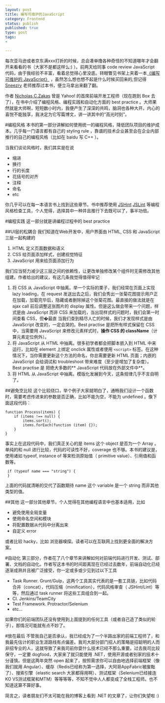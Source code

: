 ```yaml
--- 
layout: post
title: 编写可维护的JavaScript
category: Frontend
status: publish 
published: true
type: post
tags: 
- 

---
```

每次亚马逊或者京东满xxx打折的时候，总会凑单撸各种奇怪的不知道哪年才会翻开来看看的书（大家不是都这样么:) ）。前两天给同事 code review JavaScript 代码，由于我经验不丰富，看着总觉得心里没底。转眼瞥见书架上夹着一本[《编写可维护的 JavaScript》](http://book.douban.com/subject/21792530/) ，虽然怎么想也想不起是什么时候买回来的,但记得 [Sneezry](https://sneezry.com) 老师推荐过本书，便立马拿出来翻了翻。

作者 [Nicholas C.Zakas](https://github.com/nzakas) 曾是 Yahoo! 的首席前端开发工程师（现在跑到 Box 去了），在书中介绍了编程风格、编程实践和自动化方面的 best practice 。大师果然就是大师啊，短短数小时内，我便产生了深深的共鸣，脑洞也各种大开。内心的喜悦不能独享，我决定为它写篇博文，讲一讲其中的“高光时刻”。

#编程风格
本书的第一部分讲解如何使用统一的编程风格，降低团队项目的维护成本。几乎每一门语言都有自己的 styling rule ，靠谱的技术企业甚至会在企业内部推行的自己的编程风格（比如在 baidu 写 C++ ）。

当我们谈论风格时，我们其实是在说

* 缩进
* 换行
* 行的长度
* 花括号的对齐
* 注释
* 命名
* etc

你几乎可以在每一本语言书上找到这些章节。书中推荐使用 [JSHint](http://jshint.com/) [JSLint](http://www.jslint.com/) 等编程风格检查工具，个人觉得，选择其中一种并且推行下去既可以了，事半功倍。

#编程实践
这一部分就是讲编程过程中的 best practice 

##UI层的松耦合
我们知道在Web开发中，用户界面由 HTML, CSS 和 JavaScript 三层一起构建的

1. HTML 定义页面数据和语义
2. CSS 给页面添加样式，创建视觉特征
3. JavaScript 用来给页面添加行为
 
我们应当努力减少这三层之间的依赖性，让更改单独修改某个组件时无需修改其他组建。作者给出的建议，有这几条我觉得值得牢记

1. 将 CSS 从 JavaScript 中抽离。举一个实际的栗子，我们经常在页面上实现 lazy loading，在 request 发送出去之后，我们会秀出一张菊花图提示用户正在加载，加载完毕后，隐藏或者删除掉这个张菊花图。最直接的做法就是在 ajax call 前后调整这张图片的 display 属性。但是这么做会带来一个问题，样式是由 JavaScript 而非 CSS 来加载的，当出现样式的问题时，我们会第一时间查看 CSS，但�最直   当我们查到精尽人亡的时候，我们才发现样式是由 JavaScript 改变的，一定会哭的。Best practise 是把所有样式保留在 CSS 中，当需要用 JavaScript 来修改元素样式时，**操作 CSS 的 className**（计算元素定位例外）。
2. 将 JavaScript 从 HTML 中抽离。很多初学者都会把脚本嵌入到 HTML 中来运行，比如在 element 上绑定 onclick 属性或者使用 `<script>` 标签。在这种情况下，当你需要更新这个方法的命名，你总需要更新 HTML 页面；内嵌的 JavaScript 会给调试和 troubleshoot 带来难度（至少是增加了复杂度）。Best practise 是 把绝大多数的** JavaScript 代码放在外部文件中**。
3. 将 HTML 从 JavaScript 中抽离。模版化发展到今天，这条规律几乎不言自明了。

##避免空比较
这个比较绕口，举个例子大家就明白了，通畅我们设计一个函数时，需要考虑传进来的参数是否正确，比如不能为空，不能为 undefined 。像下面这段代码：

    function Process(items) {
		if (items !== null) {
		    items.sort();
			items.forEach(function (item) {});
		}
	}

事实上在这段代码中，我们真正关心的是 items 这个 object 是否为一个 Array 。单纯的和 null 进行比较，代码的可读性不好，coverage 也不够。本书的建议是，使用诸如 typeof, instance of 等来检测原始值（ primitive value）、引用值和函数等。

     if (typeof name === "string") {
	 }
	 
上面的代码就清晰的交代了函数期待 name 这个 variable 是一个 string 而非其他类型的值。

##其他
这一部分其他章节，个人觉得在其他编程语言中也基本适用，比如

* 避免使用全局变量
* 使用命名空间和模块
* 将配置数据从代码中分离出来
* 自定义 error 

或者比较 hacky，比如 浏览器嗅探。读者可以在互联网上找到更全面的解决方案。

#自动化
第三部分，作者花了八个章节来讲解如何对前端代码进行开发、测试、部署、文档的自动化。作者写这本书的时间距离现在已经过去数年，前端自动化已经逐渐成熟并且被广泛接受，你一定或多或少见到过以下工具

* Task Runner. Grunt/Gulp，这两个工具其实代表的是一套工具链，比如代码合并（concat），代码压缩（minification），代码风格审查（ JSHint/Lint）等等，然后通过 task runner 将这些工具组合到一起。
* CI. Jenkins/TeamCity
* Test Framework. Protractor/Selenium
* etc...

如果你们的前端团队还没有使用到上面提到的任何工具（或者自己造了类似的轮子），那情况可能就有点不妙了。

#放在最后
不管我自己是否承认，我已经成为了一个半路出家的前端工程师了，和我最先估计的职业生涯路线有点偏差。我司大部分部门招人的策略是招聪明的人而非招专业的人，这就导致了来我司前你耍什么技术已经不那么重要。过去我司比较保守，一定要 dogfood，大家来了就只能使用 .NET，使用开源或者别家的技术十分谨慎。但是这两年突然 open 起来了，按照需求你可以自由地选择前端框架（像我们就用 Angular）、缓存（Redis已经称为第一选择，大阿哥AppFabric被废黜了）、搜索引擎（elastic search 大家都得用啊）、测试框架（Selenium已经接连KO VS测试框架和MTM）等等等等，不知不觉中人人都变成了全栈工程师。也不知道这算不算好事。

简言之，读者朋友们不太可能在我的博客上看到 .NET 的文章了，让你们失望啦 :)